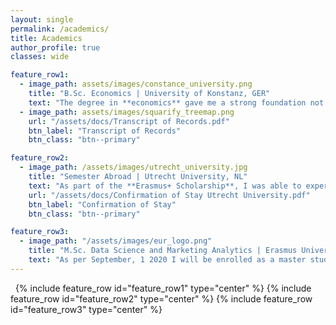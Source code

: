 ```yaml
---
layout: single
permalink: /academics/
title: Academics
author_profile: true
classes: wide

feature_row1:
  - image_path: assets/images/constance_university.png
    title: "B.Sc. Economics | University of Konstanz, GER"
    text: "The degree in **economics** gave me a strong foundation not only in economic models and principles but also in **business studies** like Marketing, Finance, Accounting and Organization. By its **quantitative specialization** I gained knowledge in statistics and econometrics as well as the ability of **strong analytical thinking**."
  - image_path: assets/images/squarify_treemap.png
    url: "/assets/docs/Transcript of Records.pdf"
    btn_label: "Transcript of Records"
    btn_class: "btn--primary"

feature_row2:
  - image_path: /assets/images/utrecht_university.jpg
    title: "Semester Abroad | Utrecht University, NL"
    text: "As part of the **Erasmus+ Scholarship**, I was able to experience the application-oriented teaching of the Netherlands. Subjects like **Econometrics, Operations and Supply Chain Management as well as Financial Markets and Institutions** further broaden my academic background. Finally, Econometrics with its **applications in STATA** has caused my interest in data science."
    url: "/assets/docs/Confirmation of Stay Utrecht University.pdf"
    btn_label: "Confirmation of Stay"
    btn_class: "btn--primary"

feature_row3:
  - image_path: "/assets/images/eur_logo.png"
    title: "M.Sc. Data Science and Marketing Analytics | Erasmus University Rotterdam, NL"
    text: "As per September, 1 2020 I will be enrolled as a master student at the Erasmus University in Rotterdam to deepen my practical and theoretical knowledge in data science. "
---
```



&nbsp;
{% include feature_row id="feature_row1" type="center" %}
{% include feature_row id="feature_row2" type="center" %}
{% include feature_row id="feature_row3" type="center" %}
